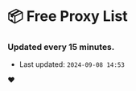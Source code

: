 # :package: Free Proxy List
### Updated every 15 minutes.

- Last updated: `2024-09-08 14:53`

:heart:
